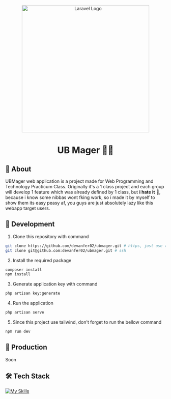 <p align="center"><a href="https://laravel.com" target="_blank"><img src="https://raw.githubusercontent.com/laravel/art/master/logo-lockup/5%20SVG/2%20CMYK/1%20Full%20Color/laravel-logolockup-cmyk-red.svg" width="400" alt="Laravel Logo"></a></p>

<div align="center">
    <h1>UB Mager 🥱💤 </h1>
</div>

## 🔎 About

UBMager web application is a project made for Web Programming and Technology Practicum Class. Originally it's a 1 class project and each group will develop 1 feature which was already defined by 1 class, but **i hate it** 😤, because i know some nibbas wont fking work, so i made it by myself to show them its easy peasy af, you guys are just absolutely lazy like this webapp target users.

## 🔨 Development

1. Clone this repository with command
```zsh
git clone https://github.com/devanfer02/ubmager.git # https, just use this command if you use windows without wsl
git clone git@github.com:devanfer02/ubmager.git # ssh
```

2. Install the required package
```zsh
composer install
npm install
```

3. Generate application key with command
```zsh
php artisan key:generate
```

4. Run the application
```zsh
php artisan serve
```

5. Since this project use tailwind, don't forget to run the bellow command
```zsh
npm run dev
```

## 🚀 Production

Soon

## 🛠️ Tech Stack
[![My Skills](https://skillicons.dev/icons?i=laravel,firebase,tailwind,bootstrap,javascript,php)](https://skillicons.dev)
